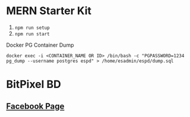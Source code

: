 # MERN Starter Kit

1. `npm run setup`
2. `npm run start`

Docker PG Container Dump

`docker exec -i <CONTAINER_NAME OR ID> /bin/bash -c "PGPASSWORD=1234 pg_dump --username postgres espd" > /home/esadmin/espd/dump.sql`

# BitPixel BD

## [Facebook Page](https://www.facebook.com/bitpixelbd)

<!-- ## [Demo Site Link](https://martfury.botble.com) --> 

